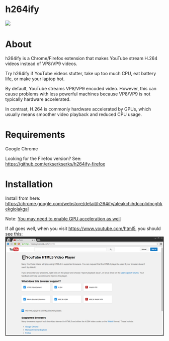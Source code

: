 <meta property="og:image"
    content="https://raw.githubusercontent.com/erkserkserks/h264ify/master/icons/icon128.png"/>

# h264ify


![](https://raw.githubusercontent.com/erkserkserks/h264ify/master/noncode/yt_screenshot.png)

# About
h264ify is a Chrome/Firefox extension that makes YouTube stream H.264 videos instead of VP8/VP9 videos.

Try h264ify if YouTube videos stutter, take up too much CPU, eat battery life, or make your laptop hot.

By default, YouTube streams VP8/VP9 encoded video. However, this can cause problems with less powerful machines because VP8/VP9 is not typically hardware accelerated.

In contrast, H.264 is commonly hardware accelerated by GPUs, which usually means smoother video playback and reduced CPU usage.

# Requirements
Google Chrome

Looking for the Firefox version? See: https://github.com/erkserkserks/h264ify-firefox

# Installation
Install from here: https://chrome.google.com/webstore/detail/h264ify/aleakchihdccplidncghkekgioiakgal

Note: [You may need to enable GPU acceleration as well](http://www.webupd8.org/2014/01/enable-hardware-acceleration-in-chrome.html)

If all goes well, when you visit https://www.youtube.com/html5, you should see this:
![](https://github.com/erkserkserks/h264ify/blob/master/noncode/html5_video_support.png)


